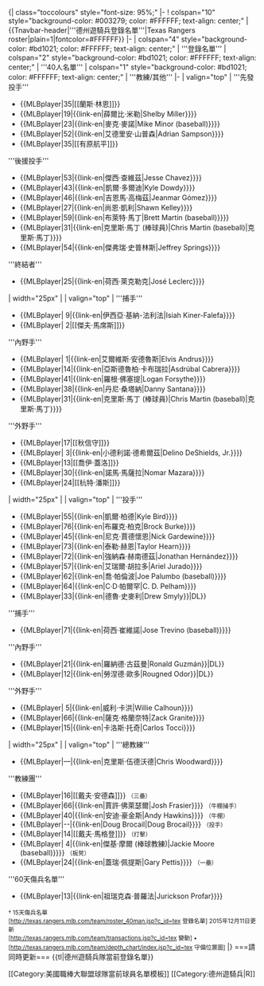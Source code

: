 {| class="toccolours" style="font-size: 95%;"
|-
! colspan="10" style="background-color: #003279; color: #FFFFFF; text-align: center;" | {{Tnavbar-header|'''德州遊騎兵登錄名單'''|Texas Rangers roster|plain=1|fontcolor=#FFFFFF}}
|-
| colspan="4" style="background-color: #bd1021; color: #FFFFFF; text-align: center;" | '''登錄名單'''
| colspan="2" style="background-color: #bd1021; color: #FFFFFF; text-align: center;" | '''40人名單'''
| colspan="1" style="background-color: #bd1021; color: #FFFFFF; text-align: center;" | '''教練/其他'''
|-
| valign="top" | '''先發投手'''
* {{MLBplayer|35|[[蘭斯·林恩]]}}
* {{MLBplayer|19|{{link-en|薛爾比·米勒|Shelby Miller}}}}
* {{MLBplayer|23|{{link-en|麥克·麥諾|Mike Minor (baseball)}}}}
* {{MLBplayer|52|{{link-en|艾德里安·山普森|Adrian Sampson}}}}
* {{MLBplayer|35|[[有原航平]]}}

'''後援投手'''
* {{MLBplayer|53|{{link-en|傑西·查維茲|Jesse Chavez}}}}
* {{MLBplayer|43|{{link-en|凱爾·多爾迪|Kyle Dowdy}}}}
* {{MLBplayer|46|{{link-en|吉恩馬·高梅茲|Jeanmar Gómez}}}}
* {{MLBplayer|27|{{link-en|尚恩·凱利|Shawn Kelley}}}}
* {{MLBplayer|59|{{link-en|布萊特·馬丁|Brett Martin (baseball)}}}}
* {{MLBplayer|31|{{link-en|克里斯·馬丁 (棒球員)|Chris Martin (baseball)|克里斯·馬丁}}}}
* {{MLBplayer|54|{{link-en|傑弗瑞·史普林斯|Jeffrey Springs}}}}

'''終結者'''
* {{MLBplayer|25|{{link-en|荷西·萊克勒克|José Leclerc}}}}

| width="25px" | 
| valign="top" | '''捕手'''
* {{MLBplayer|&nbsp;9|{{link-en|伊西亞·基納-法利法|Isiah Kiner-Falefa}}}}
* {{MLBplayer|&nbsp;2|[[傑夫·馬席斯]]}}

'''內野手'''
* {{MLBplayer|&nbsp;1|{{link-en|艾爾維斯·安德魯斯|Elvis Andrus}}}}
* {{MLBplayer|14|{{link-en|亞斯德魯柏·卡布瑞拉|Asdrúbal Cabrera}}}}
* {{MLBplayer|41|{{link-en|羅根·佛塞提|Logan Forsythe}}}}
* {{MLBplayer|38|{{link-en|丹尼·桑塔納|Danny Santana}}}}
* {{MLBplayer|31|{{link-en|克里斯·馬丁 (棒球員)|Chris Martin (baseball)|克里斯·馬丁}}}}

'''外野手'''
* {{MLBplayer|17|[[秋信守]]}}
* {{MLBplayer|&nbsp;3|{{link-en|小德利諾·德希爾茲|Delino DeShields, Jr.}}}}
* {{MLBplayer|13|[[喬伊·蓋洛]]}}
* {{MLBplayer|30|{{link-en|諾馬·馬薩拉|Nomar Mazara}}}}
* {{MLBplayer|24|[[杭特·潘斯]]}}

| width="25px" | 
| valign="top" | '''投手'''
* {{MLBplayer|55|{{link-en|凱爾·柏德|Kyle Bird}}}}
* {{MLBplayer|76|{{link-en|布羅克·柏克|Brock Burke}}}}
* {{MLBplayer|45|{{link-en|尼克·賈德懷恩|Nick Gardewine}}}}
* {{MLBplayer|73|{{link-en|泰勒·赫恩|Taylor Hearn}}}}
* {{MLBplayer|72|{{link-en|強納森·赫南德茲|Jonathan Hernández}}}}
* {{MLBplayer|57|{{link-en|艾瑞爾·胡拉多|Ariel Jurado}}}}
* {{MLBplayer|62|{{link-en|喬·帕倫波|Joe Palumbo (baseball)}}}}
* {{MLBplayer|64|{{link-en|C·D·帕爾罕|C. D. Pelham}}}}
* {{MLBplayer|33|{{link-en|德魯·史麥利|Drew Smyly}}|DL}}

'''捕手'''
* {{MLBplayer|71|{{link-en|荷西·崔維諾|Jose Trevino (baseball)}}}}

'''內野手'''
* {{MLBplayer|21|{{link-en|羅納德·古茲曼|Ronald Guzmán}}|DL}}
* {{MLBplayer|12|{{link-en|勞涅德·歐多|Rougned Odor}}|DL}}

'''外野手'''
* {{MLBplayer|&nbsp;5|{{link-en|威利·卡洪|Willie Calhoun}}}}
* {{MLBplayer|66|{{link-en|薩克·格蘭奈特|Zack Granite}}}}
* {{MLBplayer|15|{{link-en|卡洛斯·托奇|Carlos Tocci}}}}

| width="25px" | 
| valign="top" | '''總教練'''
* {{MLBplayer|—|{{link-en|克里斯·伍德沃德|Chris Woodward}}}}

'''教練團'''
* {{MLBplayer|16|[[戴夫·安德森]]}} <small>（三壘）</small>
* {{MLBplayer|66|{{link-en|賈許·佛萊瑟爾|Josh Frasier}}}} <small>（牛棚捕手）</small>
* {{MLBplayer|40|{{link-en|安迪·豪金斯|Andy Hawkins}}}} <small>（牛棚）</small>
* {{MLBplayer|--|{{link-en|Doug Brocail|Doug Brocail}}}} <small>（投手）</small>
* {{MLBplayer|14|[[戴夫·馬格登]]}} <small>（打擊）</small>
* {{MLBplayer|&nbsp;4|{{link-en|傑基·摩爾 (棒球教練)|Jackie Moore (baseball)}}}} <small>（板凳）</small>
* {{MLBplayer|24|{{link-en|蓋瑞·佩提斯|Gary Pettis}}}} <small>（一壘）</small>


'''60天傷兵名單'''
* {{MLBplayer|13|{{link-en|祖瑞克森·普羅法|Jurickson Profar}}}}

<small>† 15天傷兵名單<br />
<span class="plainlinks">[http://texas.rangers.mlb.com/team/roster_40man.jsp?c_id=tex 登錄名單]</span> 2015年12月11日更新<br />
<span class="plainlinks">[http://texas.rangers.mlb.com/team/transactions.jsp?c_id=tex 變動]</span> • <span class="plainlinks">[http://texas.rangers.mlb.com/team/depth_chart/index.jsp?c_id=tex 守備位置圖]</span></small>
|}<noinclude>
===請同時更新===
{{tl|德州遊騎兵隊當前登錄名單}}

[[Category:美國職棒大聯盟球隊當前球員名單模板]]
[[Category:德州遊騎兵|R]]
</noinclude>